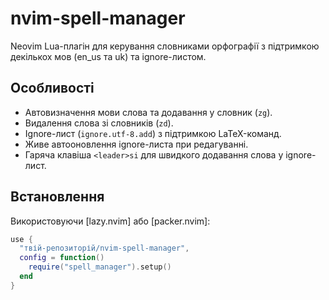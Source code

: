 
# nvim-spell-manager

Neovim Lua-плагін для керування словниками орфографії з підтримкою декількох мов (en_us та uk) та ignore-листом.

## Особливості

- Автовизначення мови слова та додавання у словник (`zg`).
- Видалення слова зі словників (`zd`).
- Ignore-лист (`ignore.utf-8.add`) з підтримкою LaTeX-команд.
- Живе автооновлення ignore-листа при редагуванні.
- Гаряча клавіша `<leader>si` для швидкого додавання слова у ignore-лист.

## Встановлення

Використовуючи [lazy.nvim] або [packer.nvim]:

```lua
use {
  "твій-репозиторій/nvim-spell-manager",
  config = function()
    require("spell_manager").setup()
  end
}
```
